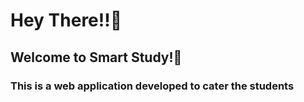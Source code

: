 <h1>Hey There!!🌝</h1>
<h2>Welcome to Smart Study!📖</h2>

<h3>This is a web application developed to cater the students</h3>

